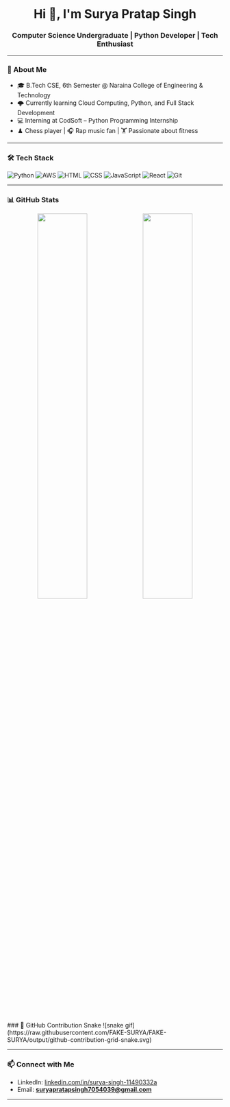 <h1 align="center">Hi 👋, I'm Surya Pratap Singh</h1>
<h3 align="center">Computer Science Undergraduate | Python Developer | Tech Enthusiast</h3>

---

### 📌 About Me
- 🎓 B.Tech CSE, 6th Semester @ Naraina College of Engineering & Technology
- 🌩️ Currently learning Cloud Computing, Python, and Full Stack Development
- 💻 Interning at CodSoft – Python Programming Internship
- ♟️ Chess player | 🎧 Rap music fan | 🏋️ Passionate about fitness

---

### 🛠️ Tech Stack
![Python](https://img.shields.io/badge/-Python-3776AB?style=flat-square&logo=python&logoColor=white)
![AWS](https://img.shields.io/badge/-AWS-FF9900?style=flat-square&logo=amazonaws&logoColor=white)
![HTML](https://img.shields.io/badge/-HTML5-E34F26?style=flat-square&logo=html5)
![CSS](https://img.shields.io/badge/-CSS3-1572B6?style=flat-square&logo=css3)
![JavaScript](https://img.shields.io/badge/-JavaScript-F7DF1E?style=flat-square&logo=javascript&logoColor=black)
![React](https://img.shields.io/badge/-React-20232A?style=flat-square&logo=react)
![Git](https://img.shields.io/badge/-Git-F05032?style=flat-square&logo=git&logoColor=white)

---

### 📊 GitHub Stats
<p align="center">
  <img width="48%" src="https://github-readme-stats.vercel.app/api?username=FAKE-SURYA&show_icons=true&theme=tokyonight" />
  <img width="48%" src="https://github-readme-streak-stats.herokuapp.com/?user=FAKE-SURYA&theme=tokyonight" />
</p>
### 🐍 GitHub Contribution Snake
![snake gif](https://raw.githubusercontent.com/FAKE-SURYA/FAKE-SURYA/output/github-contribution-grid-snake.svg)

---

### 📫 Connect with Me
- LinkedIn: [linkedin.com/in/surya-singh-11490332a](https://www.linkedin.com/in/surya-singh-11490332a)
- Email: **suryapratapsingh7054039@gmail.com**

---


